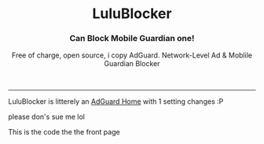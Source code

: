 <h1 align="center">LuluBlocker</h1>
<h3 align="center">Can Block Mobile Guardian one!</h3>
<p align="center">
    Free of charge, open source, i copy AdGuard. Network-Level Ad & Moblile Guardian Blocker
</p>
<br/>
<hr/>

LuluBlocker is litterely an <a href="https://github.com/AdguardTeam/AdGuardHome/">AdGuard Home</a> with 1 setting changes :P

please don's sue me lol

This is the code the the front page